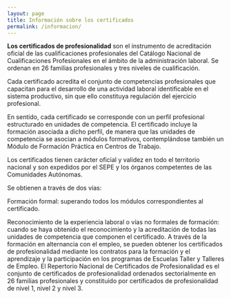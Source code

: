 ```yaml
---
layout: page
title: Información sobre los certificados
permalink: /informacion/
---
```


**Los certificados de profesionalidad** son el instrumento de acreditación oficial de las cualificaciones profesionales del Catálogo Nacional de Cualificaciones Profesionales en el ámbito de la administración laboral. Se ordenan en 26 familias profesionales y tres niveles de cualificación.

Cada certificado acredita el conjunto de competencias profesionales que capacitan para el desarrollo de una actividad laboral identificable en el sistema productivo, sin que ello constituya regulación del ejercicio profesional.

En sentido, cada certificado se corresponde con un perfil profesional estructurado en unidades de competencia. El certificado incluye la formación asociada a dicho perfil, de manera que las  unidades de competencia se asocian a módulos formativos, contemplándose también un Módulo de Formación Práctica en Centros de Trabajo.

Los certificados tienen carácter oficial y validez en todo el territorio nacional y son expedidos por el SEPE y los órganos competentes de las Comunidades Autónomas.

Se obtienen a través de dos vías:

Formación formal: superando todos los módulos correspondientes al certificado.

Reconocimiento de la experiencia laboral o vías no formales de formación: cuando se haya obtenido el reconocimiento y la acreditación de todas las unidades de competencia que componen el certificado.
A través de la formación en alternancia con el empleo, se pueden obtener los certificados de profesionalidad mediante los contratos para la formación y el aprendizaje y la participación en los programas de Escuelas Taller y Talleres de Empleo.
El Repertorio Nacional de Certificados de Profesionalidad es el conjunto de certificados de profesionalidad ordenados sectorialmente en 26 familias profesionales y constituido por certificados de profesionalidad de nivel 1, nivel 2 y nivel 3.